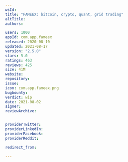 ```yaml
---
wsId: 
title: "FAMEEX: bitcoin, crypto, quant, grid trading"
altTitle: 
authors:

users: 1000
appId: com.app.fameex
released: 2020-08-10
updated: 2021-08-17
version: "2.5.0"
stars: 5.0
ratings: 463
reviews: 425
size: 41M
website: 
repository: 
issue: 
icon: com.app.fameex.png
bugbounty: 
verdict: wip
date: 2021-08-02
signer: 
reviewArchive:


providerTwitter: 
providerLinkedIn: 
providerFacebook: 
providerReddit: 

redirect_from:

---
```



